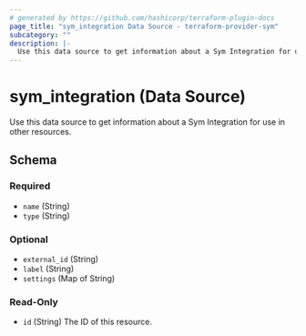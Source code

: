 ```yaml
---
# generated by https://github.com/hashicorp/terraform-plugin-docs
page_title: "sym_integration Data Source - terraform-provider-sym"
subcategory: ""
description: |-
  Use this data source to get information about a Sym Integration for use in other resources.
---
```


# sym_integration (Data Source)

Use this data source to get information about a Sym Integration for use in other resources.



<!-- schema generated by tfplugindocs -->
## Schema

### Required

- `name` (String)
- `type` (String)

### Optional

- `external_id` (String)
- `label` (String)
- `settings` (Map of String)

### Read-Only

- `id` (String) The ID of this resource.


